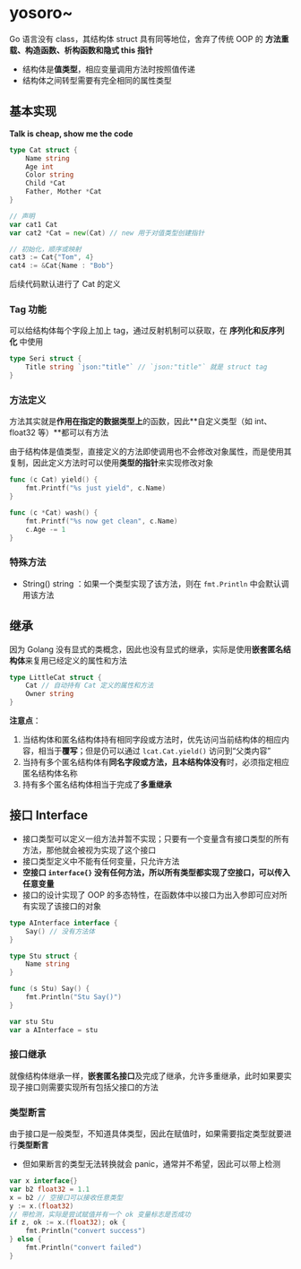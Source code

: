 # yosoro~

Go 语言没有 class，其结构体 struct 具有同等地位，舍弃了传统 OOP 的 **方法重载、构造函数、析构函数和隐式 this 指针**

- 结构体是**值类型**，相应变量调用方法时按照值传递
- 结构体之间转型需要有完全相同的属性类型

## 基本实现

**Talk is cheap, show me the code**

```go
type Cat struct {
    Name string
    Age int
    Color string
    Child *Cat
    Father, Mother *Cat
}

// 声明
var cat1 Cat
var cat2 *Cat = new(Cat) // new 用于对值类型创建指针

// 初始化，顺序或映射
cat3 := Cat{"Tom", 4}
cat4 := &Cat{Name : "Bob"}
```

后续代码默认进行了 Cat 的定义

### Tag 功能

可以给结构体每个字段上加上 tag，通过反射机制可以获取，在 **序列化和反序列化** 中使用

```go
type Seri struct {
    Title string `json:"title"` // `json:"title"` 就是 struct tag
}
```

### 方法定义

方法其实就是**作用在指定的数据类型上**的函数，因此**自定义类型（如 int、float32 等）**都可以有方法

由于结构体是值类型，直接定义的方法即使调用也不会修改对象属性，而是使用其复制，因此定义方法时可以使用**类型的指针**来实现修改对象

```go
func (c Cat) yield() {
    fmt.Printf("%s just yield", c.Name)
}

func (c *Cat) wash() {
    fmt.Printf("%s now get clean", c.Name)
    c.Age -= 1
}
```

### 特殊方法

- String() string ：如果一个类型实现了该方法，则在 `fmt.Println` 中会默认调用该方法

## 继承

因为 Golang 没有显式的类概念，因此也没有显式的继承，实际是使用**嵌套匿名结构体**来复用已经定义的属性和方法

```go
type LittleCat struct {
    Cat // 自动持有 Cat 定义的属性和方法
    Owner string
}
```

**注意点**：

1. 当结构体和匿名结构体持有相同字段或方法时，优先访问当前结构体的相应内容，相当于**覆写**；但是仍可以通过 `lcat.Cat.yield()` 访问到“父类内容”
2. 当持有多个匿名结构体有**同名字段或方法，且本结构体没有**时，必须指定相应匿名结构体名称
3. 持有多个匿名结构体相当于完成了**多重继承**

## 接口 Interface

- 接口类型可以定义一组方法并暂不实现；只要有一个变量含有接口类型的所有方法，那他就会被视为实现了这个接口
- 接口类型定义中不能有任何变量，只允许方法
- **空接口 `interface{}` 没有任何方法，所以所有类型都实现了空接口，可以传入任意变量**
- 接口的设计实现了 OOP 的多态特性，在函数体中以接口为出入参即可应对所有实现了该接口的对象

```go
type AInterface interface {
    Say() // 没有方法体
}

type Stu struct {
    Name string
}

func (s Stu) Say() {
    fmt.Println("Stu Say()")
}

var stu Stu
var a AInterface = stu
```

### 接口继承

就像结构体继承一样，**嵌套匿名接口**及完成了继承，允许多重继承，此时如果要实现子接口则需要实现所有包括父接口的方法

### 类型断言

由于接口是一般类型，不知道具体类型，因此在赋值时，如果需要指定类型就要进行**类型断言**

- 但如果断言的类型无法转换就会 panic，通常并不希望，因此可以带上检测

```go
var x interface{}
var b2 float32 = 1.1
x = b2 // 空接口可以接收任意类型
y := x.(float32)
// 带检测，实际是尝试赋值并有一个 ok 变量标志是否成功
if z, ok := x.(float32); ok {
    fmt.Println("convert success")
} else {
    fmt.Println("convert failed")
}
```
